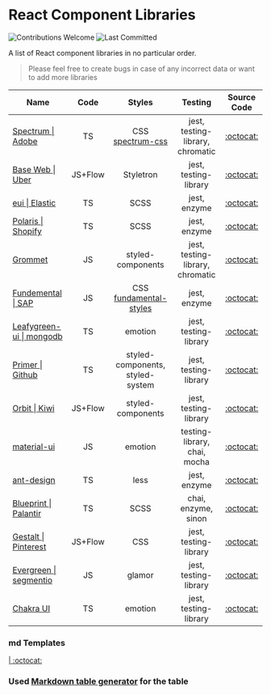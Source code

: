 # React Component Libraries

![Contributions Welcome](https://img.shields.io/badge/Contributions-welcome-blue.svg)
![Last Committed](https://img.shields.io/github/last-commit/anooprav7/react-component-libraries)

A list of React component libraries in no particular order.

> Please feel free to create bugs in case of any incorrect data or want to add more libraries

| Name                                                             |   Code  |                                Styles                                |              Testing              |                      Source Code                      |
|------------------------------------------------------------------|:-------:|:--------------------------------------------------------------------:|:---------------------------------:|:-----------------------------------------------------:|
| [Spectrum \| Adobe](https://spectrum.adobe.com)                  |    TS   |      CSS [ spectrum-css ](https://github.com/adobe/spectrum-css)     | jest, testing-library,  chromatic |  [:octocat:](https://github.com/adobe/react-spectrum) |
| [Base Web \| Uber](https://baseweb.design/)                      | JS+Flow |                               Styletron                              |       jest, testing-library       |      [:octocat:](https://github.com/uber/baseweb)     |
| [eui \| Elastic](https://elastic.github.io/eui/#/)               |    TS   |                                 SCSS                                 |            jest, enzyme           |      [:octocat:](https://github.com/elastic/eui)      |
| [Polaris \| Shopify](https://polaris.shopify.com/)               |    TS   |                                 SCSS                                 |            jest, enzyme           | [:octocat:](https://github.com/Shopify/polaris-react) |
| [Grommet ](https://v2.grommet.io/)                               |    JS   |                           styled-components                          |  jest, testing-library, chromatic |    [:octocat:](https://github.com/grommet/grommet)    |
| [ Fundemental \| SAP ](https://sap.github.io/fundamental-react/) |    JS   | CSS [fundamental-styles ](https://github.com/SAP/fundamental-styles) |            jest, enzyme           | [:octocat:](https://github.com/SAP/fundamental-react) |
| [ Leafygreen-ui \| mongodb ](https://www.mongodb.design/)        |    TS   |                                emotion                               |       jest, testing-library       | [:octocat:](https://github.com/mongodb/leafygreen-ui) |
| [ Primer \| Github ](https://primer.style/components/)           |    TS   |                   styled-components,  styled-system                  |       jest, testing-library       |   [:octocat:](https://github.com/primer/components)   |
| [ Orbit \| Kiwi ](https://orbit.kiwi/)                           | JS+Flow |                           styled-components                          |       jest, testing-library       |     [:octocat:](https://github.com/kiwicom/orbit)     |
| [ material-ui ](https://material-ui.com/)                        |    JS   |                                emotion                               |    testing-library, chai, mocha   |  [:octocat:](https://github.com/mui-org/material-ui)  |
| [ ant-design ](https://ant.design/components/overview/)          |    TS   |                                 less                                 |            jest, enzyme           | [:octocat:](https://github.com/ant-design/ant-design) |
| [ Blueprint \| Palantir ](https://blueprintjs.com/)              |    TS   |                                 SCSS                                 |        chai, enzyme, sinon        |   [:octocat:](https://github.com/palantir/blueprint)  |
| [ Gestalt \| Pinterest ](https://gestalt.netlify.app/)           | JS+Flow |                                  CSS                                 |       jest, testing-library       |   [:octocat:](https://github.com/pinterest/gestalt)   |
| [ Evergreen \| segmentio ](https://evergreen.segment.com/)       |    JS   |                                glamor                                |       jest, testing-library       |  [:octocat:](https://github.com/segmentio/evergreen)  |
| [ Chakra UI ](https://chakra-ui.com/)                            |    TS   |                                emotion                               |       jest, testing-library       |  [:octocat:](https://github.com/chakra-ui/chakra-ui)  |

### md Templates
[ \| ]()
[:octocat:]()

### Used [Markdown table generator](https://www.tablesgenerator.com/markdown_tables) for the table









